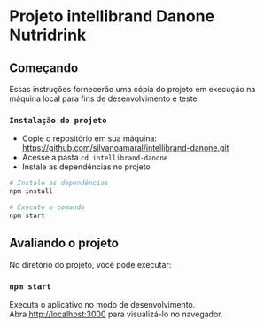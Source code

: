 # Projeto intellibrand Danone Nutridrink

## Começando
Essas instruções fornecerão uma cópia do projeto em execução na máquina local para fins de desenvolvimento e teste

### `Instalação do projeto`

* Copie o repositório em sua máquina: https://github.com/silvanoamaral/intellibrand-danone.git
* Acesse a pasta `cd intellibrand-danone`
* Instale as dependências no projeto

```bash
# Instale as dependências
npm install

# Execute o comando
npm start

```

## Avaliando o projeto

No diretório do projeto, você pode executar:

### `npm start`

Executa o aplicativo no modo de desenvolvimento. <br />
Abra [http://localhost:3000](http://localhost:3000) para visualizá-lo no navegador.